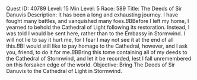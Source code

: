 Quest ID: 40789
Level: 15
Min Level: 5
Race: 589
Title: The Deeds of Sir Danuvis
Description: It has been a long and exhausting journey. I have fought many battles, and vanquished many foes.$B$BBefore I left my home, I yearned to behold the Cathedral of Light following its restoration. Instead, I was told I would be sent here, rather than to the Embassy in Stormwind. I will not lie to say it hurt me, for I fear I may not see it at the end of all this.$B$BI would still like to pay homage to the Cathedral, however, and I ask you, friend, to do it for me.$B$BBring this tome containing all of my deeds to the Cathedral of Stormwind, and let it be recorded, lest I fall unremembered on this forsaken edge of the world.
Objective: Bring The Deeds of Sir Danuvis to the Cathedral of Light in Stormwind.
